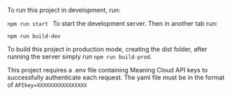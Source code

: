 To run this project in development, run:

`npm run start
`
To start the development server. Then in another tab run:

`npm run build-dev
`

To build this project in production mode, creating the dist folder, after running the server simply run
`npm run build-prod`.

This project requires a .env file containing Meaning Cloud API keys to successfully authenticate each request. The yaml file must be in the format of
`APIkey=XXXXXXXXXXXXXXXX`










